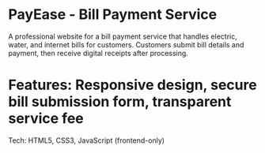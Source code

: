 # PayEase - Bill Payment Service
A professional website for a bill payment service that handles electric, water, and internet bills for customers. Customers submit bill details and payment, then receive digital receipts after processing.
# Features: Responsive design, secure bill submission form, transparent service fee
Tech: HTML5, CSS3, JavaScript (frontend-only)
